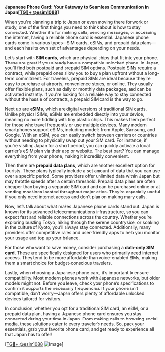 **Japanese Phone Card: Your Gateway to Seamless Communication in Japan[[TG💪+ @esim1088](https://t.me/s/esim1088)]**

When you're planning a trip to Japan or even moving there for work or study, one of the first things you need to think about is how to stay connected. Whether it's for making calls, sending messages, or accessing the internet, having a reliable phone card is essential. Japanese phone cards come in various types—SIM cards, eSIMs, and prepaid data plans—and each has its own set of advantages depending on your needs.

Let’s start with **SIM cards**, which are physical chips that fit into your phone. These are great if you already have a compatible unlocked phone. In Japan, you’ll find both postpaid and prepaid SIM options. Postpaid SIMs require a contract, while prepaid ones allow you to buy a plan upfront without a long-term commitment. For travelers, prepaid SIMs are ideal because they’re easy to purchase at airports, convenience stores, or online. They usually offer flexible plans, such as daily or monthly data packages, and can be activated instantly. If you're looking for a reliable way to stay connected without the hassle of contracts, a prepaid SIM card is the way to go.

Next up are **eSIMs**, which are digital versions of traditional SIM cards. Unlike physical SIMs, eSIMs are embedded directly into your device, meaning no more fiddling with tiny plastic chips. This makes them perfect for those who travel frequently or use multiple devices. Many modern smartphones support eSIMs, including models from Apple, Samsung, and Google. With an eSIM, you can easily switch between carriers or countries without needing to physically swap out your SIM card. For instance, if you’re visiting Japan for a short period, you can quickly activate a local carrier’s eSIM plan via their app or website. The best part? You can manage everything from your phone, making it incredibly convenient.

Then there are **prepaid data plans**, which are another excellent option for tourists. These plans typically include a set amount of data that you can use over a specific period. Some providers offer unlimited data within Japan but may throttle speeds after a certain threshold. Prepaid data plans are often cheaper than buying a separate SIM card and can be purchased online or at vending machines located throughout major cities. They’re especially useful if you only need internet access and don’t plan on making many calls.

Now, let’s talk about what makes Japanese phone cards stand out. Japan is known for its advanced telecommunications infrastructure, so you can expect fast and reliable connections across the country. Whether you’re exploring bustling Tokyo, hiking through the serene countryside, or soaking in the culture of Kyoto, you’ll always stay connected. Additionally, many providers offer competitive rates and user-friendly apps to help you monitor your usage and top up your balance.

For those who want to save money, consider purchasing a **data-only SIM card**. These are specifically designed for users who primarily need internet access. They tend to be more affordable than voice-enabled SIMs, making them a smart choice for budget-conscious travelers.

Lastly, when choosing a Japanese phone card, it’s important to ensure compatibility. Most modern phones work with Japanese networks, but older models might not. Before you leave, check your phone’s specifications to confirm it supports the necessary frequencies. If your phone isn’t compatible, don’t worry—Japan offers plenty of affordable unlocked devices tailored for visitors.

In conclusion, whether you opt for a traditional SIM card, an eSIM, or a prepaid data plan, having a Japanese phone card ensures you stay connected during your time in Japan. From making calls to browsing social media, these solutions cater to every traveler’s needs. So, pack your essentials, grab your favorite phone card, and get ready to experience all that Japan has to offer!

[[TG💪+ @esim1088](https://t.me/s/esim1088) ![Image](https://i.postimg.cc/Y0z9fWf4/image.png)]